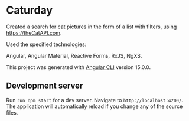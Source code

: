 # Caturday

Created a search for cat pictures in the form of a list with filters, using https://theCatAPI.com.

Used the specified technologies:

Angular, Angular Material, Reactive Forms, RxJS, NgXS.

This project was generated with [Angular CLI](https://github.com/angular/angular-cli) version 15.0.0.

## Development server

Run `run npm start` for a dev server. Navigate to `http://localhost:4200/`. The application will automatically reload if you change any of the source files.
